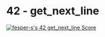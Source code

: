# 42 - get_next_line
<a href="https://github.com/JaeSeoKim/badge42"><img src="https://badge42.vercel.app/api/v2/cl34sd6w9001109mck13ypwlr/project/2606134" alt="fesper-s's 42 get_next_line Score" /></a>
